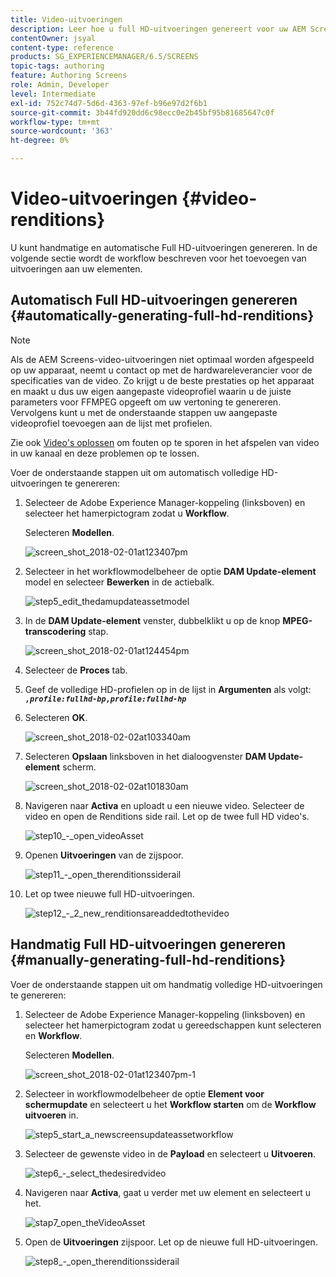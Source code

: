 ```yaml
---
title: Video-uitvoeringen
description: Leer hoe u full HD-uitvoeringen genereert voor uw AEM Screens-project.
contentOwner: jsyal
content-type: reference
products: SG_EXPERIENCEMANAGER/6.5/SCREENS
topic-tags: authoring
feature: Authoring Screens
role: Admin, Developer
level: Intermediate
exl-id: 752c74d7-5d6d-4363-97ef-b96e97d2f6b1
source-git-commit: 3b44fd920dd6c98ecc0e2b45bf95b81685647c0f
workflow-type: tm+mt
source-wordcount: '363'
ht-degree: 0%

---
```


# Video-uitvoeringen {#video-renditions}

U kunt handmatige en automatische Full HD-uitvoeringen genereren. In de volgende sectie wordt de workflow beschreven voor het toevoegen van uitvoeringen aan uw elementen.

## Automatisch Full HD-uitvoeringen genereren  {#automatically-generating-full-hd-renditions}

>[!NOTE]
>
>Als de AEM Screens-video-uitvoeringen niet optimaal worden afgespeeld op uw apparaat, neemt u contact op met de hardwareleverancier voor de specificaties van de video. Zo krijgt u de beste prestaties op het apparaat en maakt u dus uw eigen aangepaste videoprofiel waarin u de juiste parameters voor FFMPEG opgeeft om uw vertoning te genereren. Vervolgens kunt u met de onderstaande stappen uw aangepaste videoprofiel toevoegen aan de lijst met profielen.
>
>Zie ook [Video&#39;s oplossen](troubleshoot-videos.md) om fouten op te sporen in het afspelen van video in uw kanaal en deze problemen op te lossen.

Voer de onderstaande stappen uit om automatisch volledige HD-uitvoeringen te genereren:

1. Selecteer de Adobe Experience Manager-koppeling (linksboven) en selecteer het hamerpictogram zodat u **Workflow**.

   Selecteren **Modellen**.

   ![screen_shot_2018-02-01at123407pm](assets/screen_shot_2018-02-01at123407pm.png)

1. Selecteer in het workflowmodelbeheer de optie **DAM Update-element** model en selecteer **Bewerken** in de actiebalk.

   ![step5_edit_thedamupdateassetmodel](assets/step5_-_edit_thedamupdateassetmodel.png)

1. In de **DAM Update-element** venster, dubbelklikt u op de knop **MPEG-transcodering** stap.

   ![screen_shot_2018-02-01at124454pm](assets/screen_shot_2018-02-01at124454pm.png)

1. Selecteer de **Proces** tab.
1. Geef de volledige HD-profielen op in de lijst in **Argumenten** als volgt:
   ***`,profile:fullhd-bp,profile:fullhd-hp`***
1. Selecteren **OK**.

   ![screen_shot_2018-02-02at103340am](assets/screen_shot_2018-02-02at103340am.png)

1. Selecteren **Opslaan** linksboven in het dialoogvenster **DAM Update-element** scherm.

   ![screen_shot_2018-02-02at101830am](assets/screen_shot_2018-02-02at101830am.png)

1. Navigeren naar **Activa** en uploadt u een nieuwe video. Selecteer de video en open de Renditions side rail. Let op de twee full HD video&#39;s.

   ![step10_-_open_videoAsset](assets/step10_-_open_thevideoasset.png)

1. Openen **Uitvoeringen** van de zijspoor.

   ![step11_-_open_therenditionssiderail](assets/step11_-_open_therenditionssiderail.png)

1. Let op twee nieuwe full HD-uitvoeringen.

   ![step12_-_2_new_renditionsareaddedtothevideo](assets/step12_-_2_new_renditionsareaddedtothevideo.png)

## Handmatig Full HD-uitvoeringen genereren {#manually-generating-full-hd-renditions}

Voer de onderstaande stappen uit om handmatig volledige HD-uitvoeringen te genereren:

1. Selecteer de Adobe Experience Manager-koppeling (linksboven) en selecteer het hamerpictogram zodat u gereedschappen kunt selecteren en **Workflow**.

   Selecteren **Modellen**.

   ![screen_shot_2018-02-01at123407pm-1](assets/screen_shot_2018-02-01at123407pm-1.png)

1. Selecteer in workflowmodelbeheer de optie **Element voor schermupdate** en selecteert u het **Workflow starten** om de **Workflow uitvoeren** in.

   ![step5_start_a_newscreensupdateassetworkflow](assets/step5_-_start_a_newscreensupdateassetworkflow.png)

1. Selecteer de gewenste video in de **Payload** en selecteert u **Uitvoeren**.

   ![step6_-_select_thedesiredvideo](assets/step6_-_select_thedesiredvideo.png)

1. Navigeren naar **Activa**, gaat u verder met uw element en selecteert u het.

   ![stap7_open_theVideoAsset](assets/step7_-_open_thevideoasset.png)

1. Open de **Uitvoeringen** zijspoor. Let op de nieuwe full HD-uitvoeringen.

   ![step8_-_open_therenditionssiderail](assets/step8_-_open_therenditionssiderail.png)

